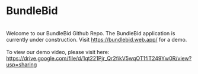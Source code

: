 # BundleBid
<br />
Welcome to our BundleBid Github Repo. The BundleBid application is currently under construction. 
Visit <a href="https://bundlebid.web.app/">https://bundlebid.web.app/</a> for a demo.
<br />
<br />
To view our demo video, please visit here: <a href="https://drive.google.com/file/d/1qt221Pjr_Qr2fikV5wqOT1fiT249Yw0R/view?usp=sharing">https://drive.google.com/file/d/1qt221Pjr_Qr2fikV5wqOT1fiT249Yw0R/view?usp=sharing</a>